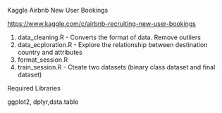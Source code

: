 Kaggle Airbnb New User Bookings

https://www.kaggle.com/c/airbnb-recruiting-new-user-bookings


1. data_cleaning.R - Converts the format of data. Remove outliers
2. data_ecploration.R - Explore the relationship between destination country and attributes
3. format_session.R
4. train_session.R - Cteate two datasets (binary class dataset and final dataset)

Required Libraries

ggplot2, dplyr,data.table